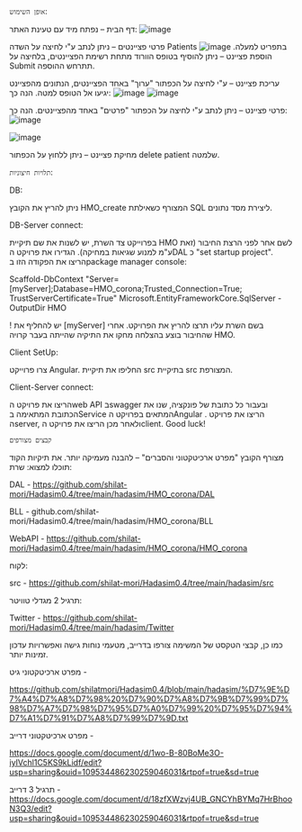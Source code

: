 `אופן השימוש`:

דף הבית – נפתח מיד עם טעינת האתר:
![image](https://github.com/shilat-mori/Hadasim0.4/assets/149057922/c476f703-9691-4c3f-863e-1c50921c0ca3)




פרטי פציינטים – ניתן לנתב ע"י לחיצה על השדה Patients בתפריט למעלה.
![image](https://github.com/shilat-mori/Hadasim0.4/assets/149057922/e0a9bb91-bb05-481c-af58-f9b1cdfcd6d2)
הוספת פציינט – ניתן להוסיף בטופס הוורוד מתחת רשימת הפציינטים, בלחיצה על Submit תתרחש ההוספה.

עריכת פציינט –  ע"י לחיצה על הכפתור "ערוך" באחד הפציינטים, הנתונים מהפציינט יגיעו אל הטופס למטה. הנה כך: 
![image](https://github.com/shilat-mori/Hadasim0.4/assets/149057922/2cda7991-1967-4116-9168-d1772a0c1b46)
![image](https://github.com/shilat-mori/Hadasim0.4/assets/149057922/7a862737-3e10-4287-9fe8-d0eb4a9b0e6a)

פרטי פציינט – ניתן לנתב ע"י לחיצה על הכפתור "פרטים" באחד מהפציינטים. הנה כך:
![image](https://github.com/shilat-mori/Hadasim0.4/assets/149057922/3c8a9b15-908d-470b-93a8-aed13237eb8f)

![image](https://github.com/shilat-mori/Hadasim0.4/assets/149057922/cdc47437-a560-407c-b428-492042a32015)

מחיקת פציינט – ניתן ללחוץ על הכפתור delete patient שלמטה.


`תלויות חיצוניות`:


DB:

ניתן להריץ את הקובץ HMO_create המצורף כשאילתת SQL ליצירת מסד נתונים.


DB-Server connect:

בפרוייקט צד השרת, יש לשנות את שם תיקיית HMO לשם אחר לפני הרצת החיבור (זאת ע"מ למנוע שגיאות במחיקה).
הגדירו את פרויקט הDAL כ "set startup project".
הריצו את הפקודה הזו בpackage manager console:

Scaffold-DbContext "Server=[myServer];Database=HMO_corona;Trusted_Connection=True; TrustServerCertificate=True" Microsoft.EntityFrameworkCore.SqlServer -OutputDir HMO


! יש להחליף את [myServer] בשם השרת עליו תרצו להריץ את הפרויקט.
אחרי שהחיבור בוצע בהצלחה מחקו את התיקיה שהייתה בעבר קרויה HMO.


Client SetUp:

צרו פרוייקט Angular.
החליפו את תיקיית src בתיקיית src המצורפת.



Client-Server connect:

הריצו את פרויקט הweb API בswagger ובעבור כל כתובת של פונקציה, שנו את הכתובת המתאימה בService  המתאים בפרויקט הAngular .
הריצו את פרויקט הserver, ולאחר מכן הריצו את פרויקט הclient.
Good luck!


`קבצים מצורפים`

מצורף הקובץ "מפרט ארכיטקטוני והסברים" – להבנה מעמיקה יותר.
את תיקיות הקוד תוכלו למצוא:
שרת:

DAL - https://github.com/shilat-mori/Hadasim0.4/tree/main/hadasim/HMO_corona/DAL

BLL - github.com/shilat-mori/Hadasim0.4/tree/main/hadasim/HMO_corona/BLL

WebAPI - https://github.com/shilat-mori/Hadasim0.4/tree/main/hadasim/HMO_corona/HMO_corona

לקוח:

src - https://github.com/shilat-mori/Hadasim0.4/tree/main/hadasim/src

תרגיל 2 מגדלי טוויטר:

Twitter - https://github.com/shilat-mori/Hadasim0.4/tree/main/hadasim/Twitter




כמו כן, קבצי הטקסט של המשימה צורפו בדרייב, מטעמי נוחות גישה ואפשרויות עדכון זמינות יותר.

מפרט ארכיטקטוני גיט -

https://github.com/shilatmori/Hadasim0.4/blob/main/hadasim/%D7%9E%D7%A4%D7%A8%D7%98%20%D7%90%D7%A8%D7%9B%D7%99%D7%98%D7%A7%D7%98%D7%95%D7%A0%D7%99%20%D7%95%D7%94%D7%A1%D7%91%D7%A8%D7%99%D7%9D.txt

מפרט ארכיטקטוני דרייב -

https://docs.google.com/document/d/1wo-B-80BoMe3O-iyIVchl1C5KS9kLidf/edit?usp=sharing&ouid=109534486230259046031&rtpof=true&sd=true


תרגיל 3 דרייב - 
https://docs.google.com/document/d/18zfXWzvj4UB_GNCYhBYMq7HrBhooN3Q3/edit?usp=sharing&ouid=109534486230259046031&rtpof=true&sd=true


